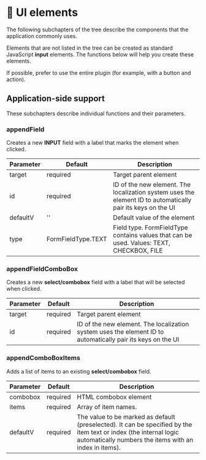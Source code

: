 # 🔘 UI elements

The following subchapters of the tree describe the components that the application commonly uses.

Elements that are not listed in the tree can be created as standard JavaScript **input** elements. The functions below will help you create these elements.

If possible, prefer to use the entire plugin (for example, with a button and action).

## Application-side support

These subchapters describe individual functions and their parameters.

### appendField

Creates a new **INPUT** field with a label that marks the element when clicked.

| Parameter | Default | Description |
|---|---|---|
| target | required | Target parent element |
| id | required | ID of the new element. The localization system uses the element ID to automatically pair its keys on the UI |
| defaultV | '' | Default value of the element |
| type | FormFieldType.TEXT | Field type. FormFieldType contains values that can be used. Values: TEXT, CHECKBOX, FILE |

### appendFieldComboBox

Creates a new **select/combobox** field with a label that will be selected when clicked.

| Parameter | Default | Description |
|---|---|---|
| target | required | Target parent element |
| id | required | ID of the new element. The localization system uses the element ID to automatically pair its keys on the UI |

### appendComboBoxItems

Adds a list of items to an existing **select/combobox** field.

| Parameter | Default | Description |
|---|---|---|
| combobox | required | HTML combobox element |
| items | required | Array of item names. |
| defaultV | required | The value to be marked as default (preselected). It can be specified by the item text or index (the internal logic automatically numbers the items with an index in items). |
